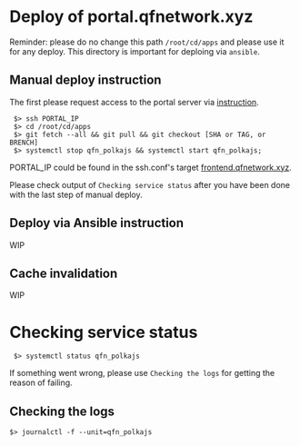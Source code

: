 # Deploy of portal.qfnetwork.xyz
Reminder: please do no change this path `/root/cd/apps` and please use it for any deploy. This directory is important for deploing via `ansible`.

## Manual deploy instruction
The first please request access to the portal server via [instruction](https://github.com/QuantumFusion-network/infra/blob/main/docs/key_management_basic.md).

```
 $> ssh PORTAL_IP
 $> cd /root/cd/apps
 $> git fetch --all && git pull && git checkout [SHA or TAG, or BRENCH]
 $> systemctl stop qfn_polkajs && systemctl start qfn_polkajs;
```
PORTAL_IP could be found in the ssh.conf's target [frontend.qfnetwork.xyz](https://github.com/QuantumFusion-network/infra/blob/main/confs/ssh/config#L53).

Please check output of `Checking service status` after you have been done with the last step of manual deploy.

## Deploy via Ansible instruction
WIP

## Cache invalidation 
WIP

# Checking service status
```
 $> systemctl status qfn_polkajs
```
If something went wrong, please use `Checking the logs` for getting the reason of failing.

## Checking the logs
```
$> journalctl -f --unit=qfn_polkajs
```
